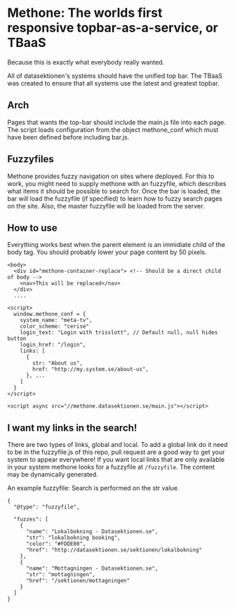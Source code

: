

Methone: The worlds first responsive topbar-as-a-service, or TBaaS
==================================================================
Because this is exactly what everybody really wanted.

All of datasektionen's systems should have the unified top bar. The
TBaaS was created to ensure that all systems use the latest and
greatest topbar.

Arch
----

Pages that wants the top-bar should include the main.js file into
each page. The script loads configuration from the object methone_conf
which must have been defined before including bar.js.

Fuzzyfiles
----------
Methone provides fuzzy navigation on sites where deployed. For this to work,
you might need to supply methone with an fuzzyfile, which describes what items
it should be possible to search for. Once the bar is loaded, the bar will load
the fuzzyfile (if specified) to learn how to fuzzy search pages on the site. Also,
the master fuzzyfile will be loaded from the server. 

How to use
----------
Everything works best when the parent element is an immidiate child of the body
tag. You should probably lower your page content by 50 pixels.

    <body>
      <div id="methone-container-replace"> <!-- Should be a direct child of body -->
        <nav>This will be replaced</nav>
      </div>
      ....

    <script>
      window.methone_conf = {
        system_name: "meta-tv",
        color_scheme: "cerise"
        login_text: "Login with trisslott", // Default null, null hides button
        login_href: "/login",
        links: [
          {
            str: "About us",
            href: "http://my.system.se/about-us",
          }, ...
        ]
      }
    </script>

    <script async src="//methone.datasektionen.se/main.js"></script>

I want my links in the search!
---
There are two types of links, global and local. To add a global link do it need to be in the fuzzyfile.js of this repo, pull request are a good way to get your system to appear everywhere!
If you want local links that are only available in your system methone looks for a fuzzyfile at `/fuzzyfile`. The content may be dynamically generated.

An example fuzzyfile:
Search is performed on the str value.

    {
      "@type": "fuzzyfile",

      "fuzzes": [
        {
          "name": "Lokalbokning - Datasektionen.se",
          "str": "lokalbokning booking",
          "color": "#FDDE00",
          "href": "http://datasektionen.se/sektionen/lokalbokning"
        },
        {
          "name": "Mottagningen - Datasektionen.se",
          "str": "mottagningen",
          "href": "/sektionen/mottagningen"
        }
      ]
    }

